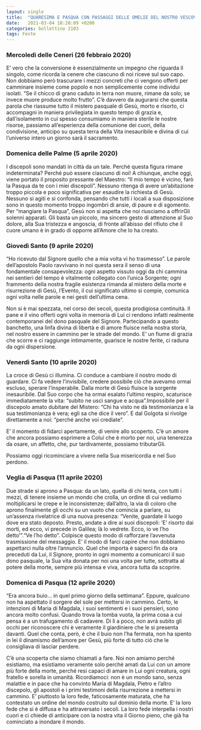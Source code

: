 ```yaml
---
layout: single
title:  "QUARESIMA E PASQUA CON PASSAGGI DELLE OMELIE DEL NOSTRO VESCOVO VALERIO"
date:   2021-03-04 18:28:09 +0200
categories: bollettino 2103
tags: Feste
---
```


### Mercoledì delle Ceneri (26 febbraio 2020)

E’ vero che la conversione è essenzialmente un impegno che riguarda il singolo, come ricorda la cenere che ciascuno di noi riceve sul suo capo. Non dobbiamo però trascurare i mezzi concreti che ci vengono offerti per camminare insieme come popolo e non semplicemente come individui isolati. “Se il chicco di grano caduto in terra non muore, rimane da solo; se invece muore produce molto frutto”. C’è davvero da augurarsi che questa parola che riassume tutto il mistero pasquale di Gesù, morto e risorto, ci accompagni in maniera privilegiata in questo tempo di grazia e, dall’isolamento in cui spesso consumiamo in maniera sterile le nostre risorse, passiamo all’esperienza della comunione dei cuori, della condivisione, anticipo su questa terra della Vita inesauribile e divina di cui l’universo intero un giorno sarà il sacramento.

		
### Domenica delle Palme (5 aprile 2020)

I discepoli sono mandati in città da un tale. Perché questa figura rimane indeterminata? Perché può essere ciascuno di noi! A chiunque, anche oggi, viene portato il proposito pressante del Maestro: “Il mio tempo è vicino, farò la Pasqua da te con i miei discepoli”. Nessuno ritenga di avere un’abitazione troppo piccola e poco significativa per esaudire la richiesta di Gesù. Nessuno si agiti e si confonda, pensando che tutti i locali a sua disposizione sono in questo momento troppo ingombri di ansie, di paure e di sgomento. Per “mangiare la Pasqua”, Gesù non si aspetta che noi riusciamo a offrirGli solenni apparati. Gli basta un piccolo, ma sincero gesto di attenzione al Suo dolore, alla Sua tristezza e angoscia, di fronte all’abisso del rifiuto che il cuore umano è in grado di opporre all’Amore che lo ha creato.



### Giovedì Santo (9 aprile 2020)

“Ho ricevuto dal Signore quello che a mia volta vi ho trasmesso”. Le parole dell’apostolo Paolo ravvivano in noi questa sera il senso di una fondamentale consapevolezza: ogni aspetto vissuto oggi da chi cammina nei sentieri del tempo è vitalmente collegato con l’unica Sorgente; ogni frammento della nostra fragile esistenza rimanda al mistero della morte e risurrezione di Gesù, l’Evento, il cui significato ultimo si compie, comunica ogni volta nelle parole e nei gesti dell’ultima cena.

Non si è mai spezzata, nel corso dei secoli, questa prodigiosa continuità. Il pane e il vino offerti ogni volta in memoria di Lui ci rendono infatti realmente contemporanei del dono pasquale del Signore. Partecipando a questo banchetto, una linfa divina di libertà e di amore fluisce nella nostra storia, nel nostro essere in cammino per le strade del mondo. E’ un fiume di grazia che scorre e ci raggiunge intimamente, guarisce le nostre ferite, ci raduna da ogni dispersione.


### Venerdì Santo (10 aprile 2020)

La croce di Gesù ci illumina. Ci conduce a cambiare il nostro modo di guardare. Ci fa vedere l’invisibile, credere possibile ciò che avevamo ormai escluso, sperare l’insperabile. Dalla morte di Gesù fluisce la sorgente inesauribile. Dal Suo corpo che ha ormai esalato l’ultimo respiro, scaturisce immediatamente la vita: “subito ne uscì sangue e acqua”.Impossibile per il discepolo amato dubitare del Mistero: “Chi ha visto ne dà testimonianza e la sua testimonianza è vera; egli sa che dice il vero”. E dal Golgota si rivolge direttamente a noi: “perché anche voi crediate”.

E’ il momento di fidarci apertamente, di venire allo scoperto. C’è un amore che ancora possiamo esprimere a Colui che è morto per noi, una tenerezza da osare, un affetto, che, pur tardivamente, possiamo tributarGli.

Possiamo oggi ricominciare a vivere nella Sua misericordia e nel Suo perdono.


### Veglia di Pasqua (11 aprile 2020)

Due strade si aprono a Pasqua: da un lato, quella di chi tenta, con tutti i mezzi, di tenere insieme un mondo che crolla, un ordine di cui vediamo moltiplicarsi le crepe e le inconsistenze; dall’altro, la via di coloro che aprono finalmente gli occhi su un vuoto che comincia a parlare, su un’assenza rivelatrice di una nuova presenza: “Venite, guardate il luogo dove era stato deposto. Presto, andate a dire ai suoi discepoli: ‘E’ risorto dai morti, ed ecco, vi precede in Galilea; là lo vedrete. Ecco, io ve l’ho detto’”.“Ve l’ho detto”. Colpisce questo modo di rafforzare l’avvenuta trasmissione del messaggio. E’ il modo di farci capire che non dobbiamo aspettarci nulla oltre l’annuncio. Quel che importa è saperci fin da ora preceduti da Lui, il Signore, pronto in ogni momento a comunicarci il suo dono pasquale, la Sua vita donata per noi una volta per tutte, sottratta al potere della morte, sempre più intensa e viva, ancora tutta da scoprire.									

### Domenica di Pasqua (12 aprile 2020)

“Era ancora buio… in quel primo giorno della settimana”. Eppure, qualcuno non ha aspettato il sorgere del sole per mettersi in cammino. Certo, le intenzioni di Maria di Magdala, i suoi sentimenti e i suoi pensieri, sono ancora molto confusi. Quando trova la tomba vuota, la prima cosa a cui pensa è a un trafugamento di cadavere. Di lì a poco, non avrà subito gli occhi per riconoscere chi è veramente il giardiniere che le si presenta davanti. Quel che conta, però, è che il buio non l’ha fermata, non ha spento in lei il dinamismo dell’amore per Gesù, più forte di tutto ciò che le consigliava di lasciar perdere. 

C’è una scoperta che siamo chiamati a fare. Noi non amiamo perché esistiamo, ma esistiamo veramente solo perché amati da Lui con un amore più forte della morte, perché resi capaci di amare in Lui ogni creatura, ogni fratello e sorella in umanità. Ricordiamoci: non è un mondo sano, senza malattie e in pace che ha convinto Maria di Magdala, Pietro e l’altro discepolo, gli apostoli e i primi testimoni della risurrezione a mettersi in cammino. E’ piuttosto la loro fede, faticosamente maturata, che ha contestato un ordine del mondo costruito sul dominio della morte. E’ la loro fede che si è diffusa e ha attraversato i secoli. La loro fede interpella i nostri cuori e ci chiede di anticipare con la nostra vita il Giorno pieno, che già ha cominciato a inondare il mondo.

